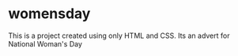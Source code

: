 # womensday
This is a project created using only HTML and CSS. Its an advert for National Woman's Day
